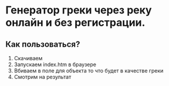 # Генератор  греки через реку онлайн и без регистрации.
## Как пользоваться?
1. Скачиваем
1. Запускаем index.htm в браузере
1. Вбиваем в поле для объекта то что будет в качестве греки
1. Смотрим на результат
